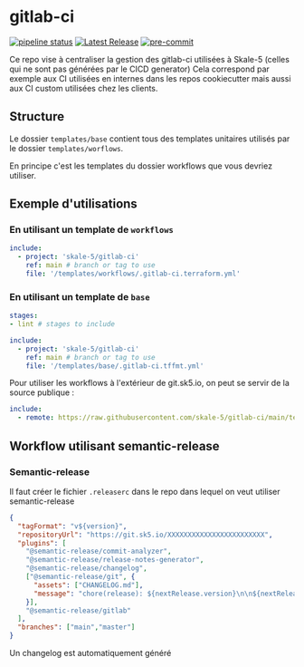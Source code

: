 # gitlab-ci

[![pipeline status](https://git.sk5.io/skale-5/gitlab-ci/badges/main/pipeline.svg?ignore_skipped=true)](https://git.sk5.io/skale-5/gitlab-ci/-/commits/main)
[![Latest Release](https://git.sk5.io/skale-5/gitlab-ci/-/badges/release.svg)](https://git.sk5.io/skale-5/gitlab-ci/-/releases)
[![pre-commit](https://img.shields.io/badge/pre--commit-enabled-brightgreen?logo=pre-commit)](https://github.com/pre-commit/pre-commit)

Ce repo vise à centraliser la gestion des gitlab-ci utilisées à Skale-5 (celles qui ne sont pas générées par le CICD generator)
Cela correspond par exemple aux CI utilisées en internes dans les repos cookiecutter mais aussi aux CI custom utilisées chez les clients.

## Structure

Le dossier `templates/base` contient tous des templates unitaires utilisés par le dossier `templates/worflows`.

En principe c'est les templates du dossier workflows que vous devriez utiliser.

## Exemple d'utilisations

### En utilisant un template de `workflows`

```yaml
include:
  - project: 'skale-5/gitlab-ci'
    ref: main # branch or tag to use
    file: '/templates/workflows/.gitlab-ci.terraform.yml'
```

### En utilisant un template de `base`

```yaml
stages:
- lint # stages to include

include:
  - project: 'skale-5/gitlab-ci'
    ref: main # branch or tag to use
    file: '/templates/base/.gitlab-ci.tffmt.yml'
```

Pour utiliser les workflows à l'extérieur de git.sk5.io, on peut se servir de la source publique :

```yaml
include:
  - remote: https://raw.githubusercontent.com/skale-5/gitlab-ci/main/templates/workflows/.gitlab-ci.common.yml
```

## Workflow utilisant semantic-release

### Semantic-release

Il faut créer le fichier `.releaserc` dans le repo dans lequel on veut utiliser semantic-release

```json
{
  "tagFormat": "v${version}",
  "repositoryUrl": "https://git.sk5.io/XXXXXXXXXXXXXXXXXXXXXXXX",
  "plugins": [
    "@semantic-release/commit-analyzer",
    "@semantic-release/release-notes-generator",
    "@semantic-release/changelog",
    ["@semantic-release/git", {
      "assets": ["CHANGELOG.md"],
      "message": "chore(release): ${nextRelease.version}\n\n${nextRelease.notes}[skip ci]"
    }],
    "@semantic-release/gitlab"
  ],
  "branches": ["main","master"]
}
```

Un changelog est automatiquement généré
